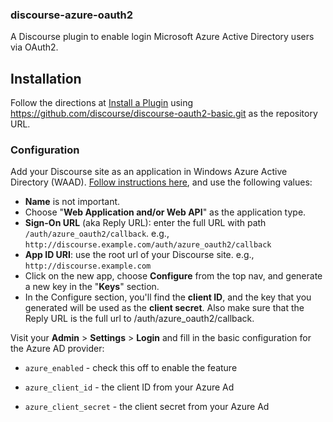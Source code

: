 ### discourse-azure-oauth2

A Discourse plugin to enable login Microsoft Azure Active Directory users via OAuth2.

## Installation

Follow the directions at [Install a Plugin](https://meta.discourse.org/t/install-a-plugin/19157) using https://github.com/discourse/discourse-oauth2-basic.git as the repository URL.

### Configuration

Add your Discourse site as an application in Windows Azure Active Directory (WAAD). [Follow instructions here](https://msdn.microsoft.com/en-us/library/azure/dn132599.aspx), and use the following values:

* **Name** is not important.
* Choose "**Web Application and/or Web API**" as the application type.
* **Sign-On URL** (aka Reply URL): enter the full URL with path `/auth/azure_oauth2/callback`. e.g., `http://discourse.example.com/auth/azure_oauth2/callback`
* **App ID URI**: use the root url of your Discourse site. e.g., `http://discourse.example.com`
* Click on the new app, choose **Configure** from the top nav, and generate a new key in the "**Keys**" section.
* In the Configure section, you'll find the **client ID**, and the key that you generated will be used as the **client secret**. Also make sure that the Reply URL is the full url to /auth/azure_oauth2/callback.

Visit your **Admin** > **Settings** > **Login** and fill in the basic
configuration for the Azure AD provider:

* `azure_enabled` - check this off to enable the feature

* `azure_client_id` - the client ID from your Azure Ad

* `azure_client_secret` - the client secret from your Azure Ad